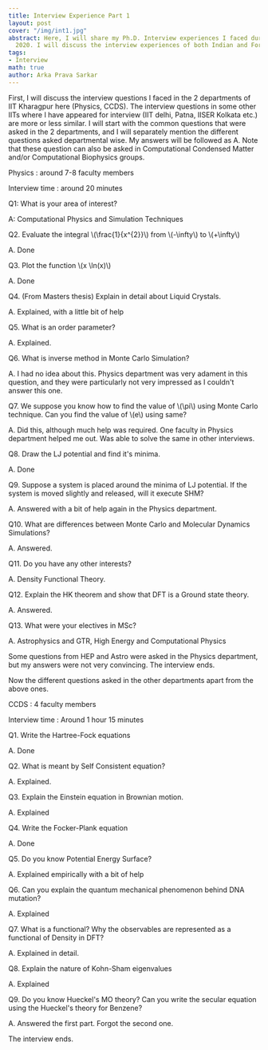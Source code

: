 ```yaml
---
title: Interview Experience Part 1
layout: post
cover: "/img/int1.jpg"
abstract: Here, I will share my Ph.D. Interview experiences I faced during 2019 and
  2020. I will discuss the interview experiences of both Indian and Foreign universities.
tags:
- Interview
math: true
author: Arka Prava Sarkar
---
```


First, I will discuss the interview questions I faced in the 2 departments of IIT Kharagpur here (Physics, CCDS). The interview questions in some other IITs where I have appeared for interview (IIT delhi, Patna, IISER Kolkata etc.) are more or less similar. I will start with the common questions that were asked in the 2 departments, and I will separately mention the different questions asked departmental wise. My answers will be followed as A. Note that these question can also be asked in Computational Condensed Matter and/or Computational Biophysics groups.

Physics : around 7-8 faculty members

Interview time : around 20 minutes

Q1: What is your area of interest?

A: Computational Physics and Simulation Techniques

Q2. Evaluate the integral \\(\frac{1}{x^{2}}\\) from \\(-\infty\\) to \\(+\infty\\)

A. Done

Q3. Plot the function \\(x \ln(x)\\)

A. Done

Q4. (From Masters thesis) Explain in detail about Liquid Crystals.

A. Explained, with a little bit of help

Q5. What is an order parameter?

A. Explained.

Q6. What is inverse method in Monte Carlo Simulation?

A. I had no idea about this. Physics department was very adament in this question, and they were particularly not very impressed as I couldn't answer this one.

Q7. We suppose you know how to find the value of \\(\pi\\) using Monte Carlo technique. Can you find the value of \\(e\\) using same?

A. Did this, although much help was required. One faculty in Physics department helped me out. Was able to solve the same in other interviews.

Q8. Draw the LJ potential and find it's minima.

A. Done

Q9. Suppose a system is placed around the minima of LJ potential. If the system is moved slightly and released, will it execute SHM?

A. Answered with a bit of help again in the Physics department.

Q10. What are differences between Monte Carlo and Molecular Dynamics Simulations?

A. Answered.

Q11. Do you have any other interests?

A. Density Functional Theory. 

Q12. Explain the HK theorem and show that DFT is a Ground state theory.

A. Answered.

Q13. What were your electives in MSc?

A. Astrophysics and GTR, High Energy and Computational Physics

Some questions from HEP and Astro were asked in the Physics department, but my answers were not very convincing. The interview ends.

Now the different questions asked in the other departments apart from the above ones.

CCDS : 4 faculty members

Interview time : Around 1 hour 15 minutes

Q1. Write the Hartree-Fock equations

A. Done

Q2. What is meant by Self Consistent equation?

A. Explained.

Q3. Explain the Einstein equation in Brownian motion.

A. Explained

Q4. Write the Focker-Plank equation

A. Done

Q5. Do you know Potential Energy Surface?

A. Explained empirically with a bit of help

Q6. Can you explain the quantum mechanical phenomenon behind DNA mutation?

A. Explained

Q7. What is a functional? Why the observables are represented as a functional of Density in DFT?

A. Explained in detail.

Q8. Explain the nature of Kohn-Sham eigenvalues

A. Explained

Q9. Do you know Hueckel's MO theory? Can you write the secular equation using the Hueckel's 
theory for Benzene?

A. Answered the first part. Forgot the second one.

The interview ends.
